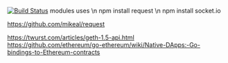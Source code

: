 [![Build Status](https://travis-ci.org/niktrix/coins.svg?branch=master)](https://travis-ci.org/niktrix/coins)
modules uses \n
npm install request \n
npm install socket.io


https://github.com/mikeal/request

https://twurst.com/articles/geth-1.5-api.html
https://github.com/ethereum/go-ethereum/wiki/Native-DApps:-Go-bindings-to-Ethereum-contracts
